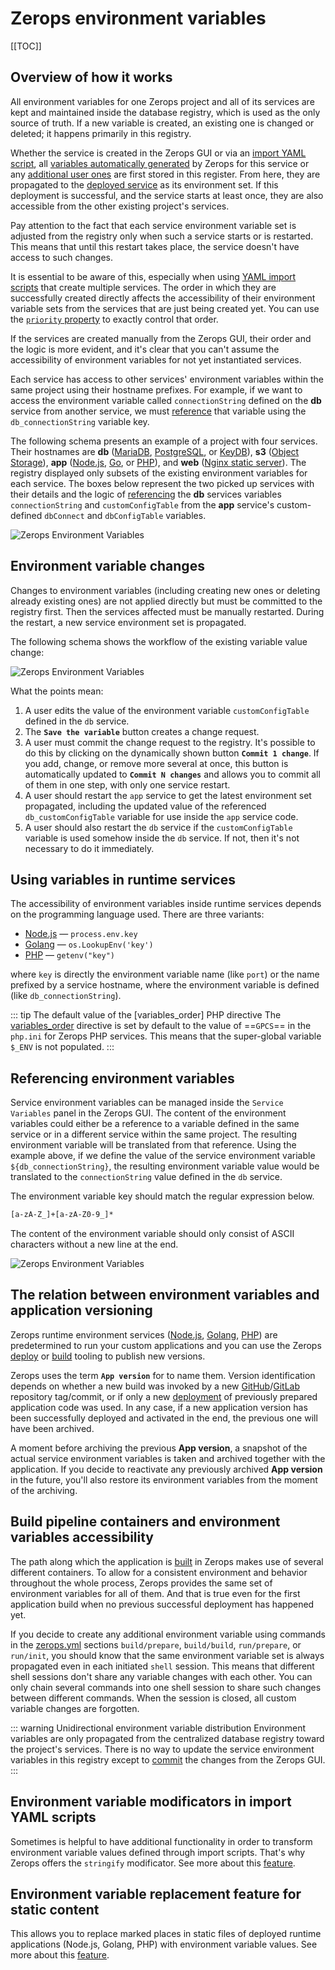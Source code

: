 # Zerops environment variables

[[TOC]]

## Overview of how it works

All environment variables for one Zerops project and all of its services are kept and maintained inside the database registry, which is used as the only source of truth. If a new variable is created, an existing one is changed or deleted; it happens primarily in this registry.

Whether the service is created in the Zerops GUI or via an [import YAML script](/documentation/export-import/project-service-export-import.html), all [variables automatically generated](/documentation/environment-variables/helper-variables.html) by Zerops for this service or any [additional user ones](/documentation/environment-variables/overview.html#environment-variable-changes) are first stored in this register. From here, they are propagated to the [deployed service](/documentation/backup-restore/deploy-versioning.html) as its environment set. If this deployment is successful, and the service starts at least once, they are also accessible from the other existing project's services.

Pay attention to the fact that each service environment variable set is adjusted from the registry only when such a service starts or is restarted. This means that until this restart takes place, the service doesn't have access to such changes.

It is essential to be aware of this, especially when using [YAML import scripts](/documentation/export-import/project-service-export-import.html) that create multiple services. The order in which they are successfully created directly affects the accessibility of their environment variable sets from the services that are just being created yet. You can use the [`priority` property](/documentation/export-import/project-service-export-import.html#priority) to exactly control that order.

If the services are created manually from the Zerops GUI, their order and the logic is more evident, and it's clear that you can't assume the accessibility of environment variables for not yet instantiated services.

Each service has access to other services' environment variables within the same project using their hostname prefixes. For example, if we want to access the environment variable called `connectionString` defined on the **db** service from another service, we must [reference](#referencing-environment-variables) that variable using the `db_connectionString` variable key.

The following schema presents an example of a project with four services. Their hostnames are **db** ([MariaDB](/documentation/services/databases/mariadb.html), [PostgreSQL](/documentation/services/databases/postgresql.html), or [KeyDB](/documentation/services/databases/keydb.html)), **s3** ([Object Storage](/documentation/services/storage/s3.html)), **app** ([Node.js](/documentation/services/runtimes/nodejs.html), [Go](/documentation/services/runtimes/golang.html), or [PHP](/documentation/services/runtimes/php.html)), and **web** ([Nginx static server](/documentation/services/static-servers/nginx.html)). The registry displayed only subsets of the existing environment variables for each service. The boxes below represent the two picked up services with their details and the logic of [referencing](#referencing-environment-variables) the **db** services variables `connectionString` and `customConfigTable` from the **app** service's custom-defined `dbConnect` and `dbConfigTable` variables.

![Zerops Environment Variables](./images/Project-Environment-Variables.png "Overview")

## Environment variable changes

Changes to environment variables (including creating new ones or deleting already existing ones) are not applied directly but must be committed to the registry first. Then the services affected must be manually restarted. During the restart, a new service environment set is propagated.

The following schema shows the workflow of the existing variable value change:

![Zerops Environment Variables](./images/Environment-Variables-Editing.png "Editing")

What the points mean:

1. A user edits the value of the environment variable `customConfigTable` defined in the `db` service.
2. The **`Save the variable`** button creates a change request.
3. A user must commit the change request to the registry. It's possible to do this by clicking on the dynamically shown button **`Commit 1 change`**. If you add, change, or remove more several at once, this button is automatically updated to **`Commit N changes`** and allows you to commit all of them in one step, with only one service restart.
4. A user should restart the `app` service to get the latest environment set propagated, including the updated value of the referenced `db_customConfigTable` variable for use inside the `app` service code.
5. A user should also restart the `db` service if the `customConfigTable` variable is used somehow inside the `db` service. If not, then it's not necessary to do it immediately.

## Using variables in runtime services

The accessibility of environment variables inside runtime services depends on the programming language used. There are three variants:

- [Node.js](/documentation/services/runtimes/nodejs.html) — `process.env.key`
- [Golang](/documentation/services/runtimes/golang.html) — `os.LookupEnv('key')`
- [PHP](/documentation/services/runtimes/php.html) — `getenv("key")`

where `key` is directly the environment variable name (like `port`) or the name prefixed by a service hostname, where the environment variable is defined (like `db_connectionString`).

<!-- markdownlint-disable DOCSMD004 -->
::: tip The default value of the [variables_order] PHP directive
The [variables_order](https://www.php.net/manual/en/ini.core.php#ini.variables-order) directive is set by default to the value of ==`GPCS`== in the `php.ini` for Zerops PHP services. This means that the super-global variable `$_ENV` is not populated.
:::
<!-- markdownlint-enable DOCSMD004 -->

## Referencing environment variables

Service environment variables can be managed inside the `Service Variables` panel in the Zerops GUI. The content of the environment variables could either be a reference to a variable defined in the same service or in a different service within the same project. The resulting environment variable will be translated from that reference. Using the example above, if we define the value of the service environment variable `${db_connectionString}`, the resulting environment variable value would be translated to the `connectionString` value defined in the `db` service.

The environment variable key should match the regular expression below.

```bash
[a-zA-Z_]+[a-zA-Z0-9_]*
```

The content of the environment variable should only consist of ASCII characters without a new line at the end.

![Zerops Environment Variables](./images/Environment-Variables-Panel.png "Panel")

## The relation between environment variables and application versioning

Zerops runtime environment services ([Node.js](/documentation/services/runtimes/nodejs.html), [Golang]((/documentation/services/runtimes/golang.html)), [PHP]((/documentation/services/runtimes/php.html))) are predetermined to run your custom applications and you can use the Zerops [deploy](/documentation/deploy/how-deploy-works.html) or [build](/documentation/build/how-zerops-build-works.html) tooling to publish new versions.

Zerops uses the term **`App version`** for to name them. Version identification depends on whether a new build was invoked by a new [GitHub](/documentation/github/github-integration.html)/[GitLab](/documentation/gitlab/gitlab-integration.html) repository tag/commit, or if only a new [deployment](/documentation/deploy/how-deploy-works.html) of previously prepared application code was used. In any case, if a new application version has been successfully deployed and activated in the end, the previous one will have been archived.

A moment before archiving the previous **App version**, a snapshot of the actual service environment variables is taken and archived together with the application. If you decide to reactivate any previously archived **App version** in the future, you'll also restore its environment variables from the moment of the archiving.

## Build pipeline containers and environment variables accessibility

The path along which the application is [built](/documentation/build/how-zerops-build-works.html) in Zerops makes use of several different containers. To allow for a consistent environment and behavior throughout the whole process, Zerops provides the same set of environment variables for all of them. And that is true even for the first application build when no previous successful deployment has happened yet.

If you decide to create any additional environment variable using commands in the [zerops.yml](/documentation/build/build-config.html) sections `build/prepare`, `build/build`, `run/prepare`, or `run/init`, you should know that the same environment variable set is always propagated even in each initiated `shell` session. This means that different shell sessions don't share any variable changes with each other. You can only chain several commands into one shell session to share such changes between different commands. When the session is closed, all custom variable changes are forgotten.

<!-- markdownlint-disable DOCSMD004 -->
::: warning Unidirectional environment variable distribution
Environment variables are only propagated from the centralized database registry toward the project's services. There is no way to update the service environment variables in this registry except to [commit](#environment-variable-changes) the changes from the Zerops GUI.
:::
<!-- markdownlint-enable DOCSMD004 -->

## Environment variable modificators in import YAML scripts

Sometimes is helpful to have additional functionality in order to transform environment variable values defined through import scripts. That's why Zerops offers the `stringify` modificator. See more about this [feature](/documentation/export-import/project-service-export-import.html#envvariables).

## Environment variable replacement feature for static content

This allows you to replace marked places in static files of deployed runtime applications (Node.js, Golang, PHP) with environment variable values. See more about this [feature](/documentation/build/build-config.html#envreplace-optional-for-all-services).
